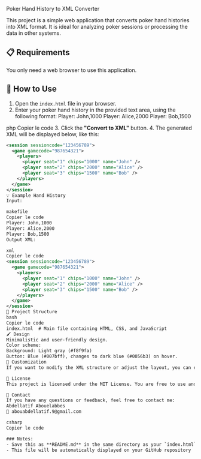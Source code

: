  Poker Hand History to XML Converter

This project is a simple web application that converts poker hand histories into XML format. It is ideal for analyzing poker sessions or processing the data in other systems.


## 📋 Requirements
You only need a web browser to use this application.

## 🚀 How to Use
1. Open the `index.html` file in your browser.
2. Enter your poker hand history in the provided text area, using the following format:
Player: John,1000 Player: Alice,2000 Player: Bob,1500

php
Copier le code
3. Click the **"Convert to XML"** button.
4. The generated XML will be displayed below, like this:
```xml
<session sessioncode="123456789">
  <game gamecode="987654321">
    <players>
      <player seat="1" chips="1000" name="John" />
      <player seat="2" chips="2000" name="Alice" />
      <player seat="3" chips="1500" name="Bob" />
    </players>
  </game>
</session>
💡 Example Hand History
Input:

makefile
Copier le code
Player: John,1000
Player: Alice,2000
Player: Bob,1500
Output XML:

xml
Copier le code
<session sessioncode="123456789">
  <game gamecode="987654321">
    <players>
      <player seat="1" chips="1000" name="John" />
      <player seat="2" chips="2000" name="Alice" />
      <player seat="3" chips="1500" name="Bob" />
    </players>
  </game>
</session>
📂 Project Structure
bash
Copier le code
index.html  # Main file containing HTML, CSS, and JavaScript
🖌️ Design
Minimalistic and user-friendly design.
Color scheme:
Background: Light gray (#f8f9fa)
Button: Blue (#007bff), changes to dark blue (#0056b3) on hover.
🔧 Customization
If you want to modify the XML structure or adjust the layout, you can edit the JavaScript code inside the <script> block of the index.html file.

📜 License
This project is licensed under the MIT License. You are free to use and modify it.

📧 Contact
If you have any questions or feedback, feel free to contact me:
Abdellatif Abouelabbes
📧 abouabdellatif.9@gmail.com

csharp
Copier le code

### Notes:
- Save this as **README.md** in the same directory as your `index.html`.
- This file will be automatically displayed on your GitHub repository 
